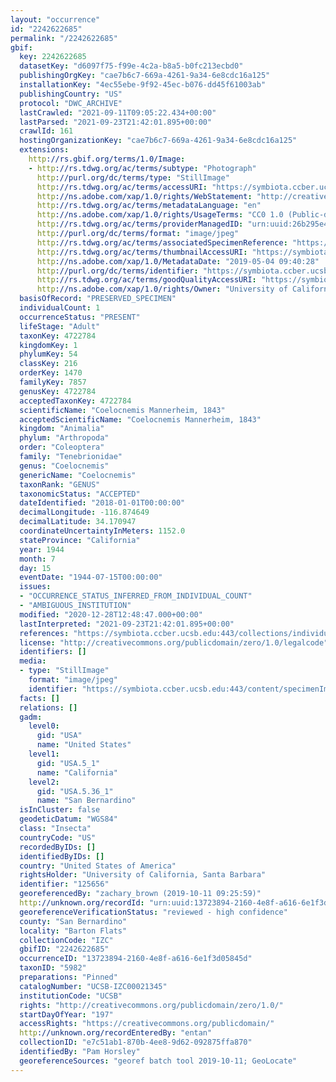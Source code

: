 ```yaml
---
layout: "occurrence"
id: "2242622685"
permalink: "/2242622685"
gbif:
  key: 2242622685
  datasetKey: "d6097f75-f99e-4c2a-b8a5-b0fc213ecbd0"
  publishingOrgKey: "cae7b6c7-669a-4261-9a34-6e8cdc16a125"
  installationKey: "4ec55ebe-9f92-45ec-b076-dd45f61003ab"
  publishingCountry: "US"
  protocol: "DWC_ARCHIVE"
  lastCrawled: "2021-09-11T09:05:22.434+00:00"
  lastParsed: "2021-09-23T21:42:01.895+00:00"
  crawlId: 161
  hostingOrganizationKey: "cae7b6c7-669a-4261-9a34-6e8cdc16a125"
  extensions:
    http://rs.gbif.org/terms/1.0/Image:
    - http://rs.tdwg.org/ac/terms/subtype: "Photograph"
      http://purl.org/dc/terms/type: "StillImage"
      http://rs.tdwg.org/ac/terms/accessURI: "https://symbiota.ccber.ucsb.edu:443/content/specimenImages/UCSB_IZC/UCSB-IZC00021/UCSB-IZC00021345_lg.jpg"
      http://ns.adobe.com/xap/1.0/rights/WebStatement: "http://creativecommons.org/publicdomain/zero/1.0/"
      http://rs.tdwg.org/ac/terms/metadataLanguage: "en"
      http://ns.adobe.com/xap/1.0/rights/UsageTerms: "CC0 1.0 (Public-domain)"
      http://rs.tdwg.org/ac/terms/providerManagedID: "urn:uuid:26b295e4-a3ad-49f4-860a-552a2257639f"
      http://purl.org/dc/terms/format: "image/jpeg"
      http://rs.tdwg.org/ac/terms/associatedSpecimenReference: "https://symbiota.ccber.ucsb.edu:443/collections/individual/index.php?occid=125656"
      http://rs.tdwg.org/ac/terms/thumbnailAccessURI: "https://symbiota.ccber.ucsb.edu:443/content/specimenImages/UCSB_IZC/UCSB-IZC00021/UCSB-IZC00021345_tn.jpg"
      http://ns.adobe.com/xap/1.0/MetadataDate: "2019-05-04 09:40:28"
      http://purl.org/dc/terms/identifier: "https://symbiota.ccber.ucsb.edu:443/content/specimenImages/UCSB_IZC/UCSB-IZC00021/UCSB-IZC00021345_lg.jpg"
      http://rs.tdwg.org/ac/terms/goodQualityAccessURI: "https://symbiota.ccber.ucsb.edu:443/content/specimenImages/UCSB_IZC/UCSB-IZC00021/UCSB-IZC00021345.jpg"
      http://ns.adobe.com/xap/1.0/rights/Owner: "University of California, Santa Barbara"
  basisOfRecord: "PRESERVED_SPECIMEN"
  individualCount: 1
  occurrenceStatus: "PRESENT"
  lifeStage: "Adult"
  taxonKey: 4722784
  kingdomKey: 1
  phylumKey: 54
  classKey: 216
  orderKey: 1470
  familyKey: 7857
  genusKey: 4722784
  acceptedTaxonKey: 4722784
  scientificName: "Coelocnemis Mannerheim, 1843"
  acceptedScientificName: "Coelocnemis Mannerheim, 1843"
  kingdom: "Animalia"
  phylum: "Arthropoda"
  order: "Coleoptera"
  family: "Tenebrionidae"
  genus: "Coelocnemis"
  genericName: "Coelocnemis"
  taxonRank: "GENUS"
  taxonomicStatus: "ACCEPTED"
  dateIdentified: "2018-01-01T00:00:00"
  decimalLongitude: -116.874649
  decimalLatitude: 34.170947
  coordinateUncertaintyInMeters: 1152.0
  stateProvince: "California"
  year: 1944
  month: 7
  day: 15
  eventDate: "1944-07-15T00:00:00"
  issues:
  - "OCCURRENCE_STATUS_INFERRED_FROM_INDIVIDUAL_COUNT"
  - "AMBIGUOUS_INSTITUTION"
  modified: "2020-12-28T12:48:47.000+00:00"
  lastInterpreted: "2021-09-23T21:42:01.895+00:00"
  references: "https://symbiota.ccber.ucsb.edu:443/collections/individual/index.php?occid=125656"
  license: "http://creativecommons.org/publicdomain/zero/1.0/legalcode"
  identifiers: []
  media:
  - type: "StillImage"
    format: "image/jpeg"
    identifier: "https://symbiota.ccber.ucsb.edu:443/content/specimenImages/UCSB_IZC/UCSB-IZC00021/UCSB-IZC00021345_lg.jpg"
  facts: []
  relations: []
  gadm:
    level0:
      gid: "USA"
      name: "United States"
    level1:
      gid: "USA.5_1"
      name: "California"
    level2:
      gid: "USA.5.36_1"
      name: "San Bernardino"
  isInCluster: false
  geodeticDatum: "WGS84"
  class: "Insecta"
  countryCode: "US"
  recordedByIDs: []
  identifiedByIDs: []
  country: "United States of America"
  rightsHolder: "University of California, Santa Barbara"
  identifier: "125656"
  georeferencedBy: "zachary_brown (2019-10-11 09:25:59)"
  http://unknown.org/recordId: "urn:uuid:13723894-2160-4e8f-a616-6e1f3d05845d"
  georeferenceVerificationStatus: "reviewed - high confidence"
  county: "San Bernardino"
  locality: "Barton Flats"
  collectionCode: "IZC"
  gbifID: "2242622685"
  occurrenceID: "13723894-2160-4e8f-a616-6e1f3d05845d"
  taxonID: "5982"
  preparations: "Pinned"
  catalogNumber: "UCSB-IZC00021345"
  institutionCode: "UCSB"
  rights: "http://creativecommons.org/publicdomain/zero/1.0/"
  startDayOfYear: "197"
  accessRights: "https://creativecommons.org/publicdomain/"
  http://unknown.org/recordEnteredBy: "entan"
  collectionID: "e7c51ab1-870b-4ee8-9d62-092875ffa870"
  identifiedBy: "Pam Horsley"
  georeferenceSources: "georef batch tool 2019-10-11; GeoLocate"
---
```

